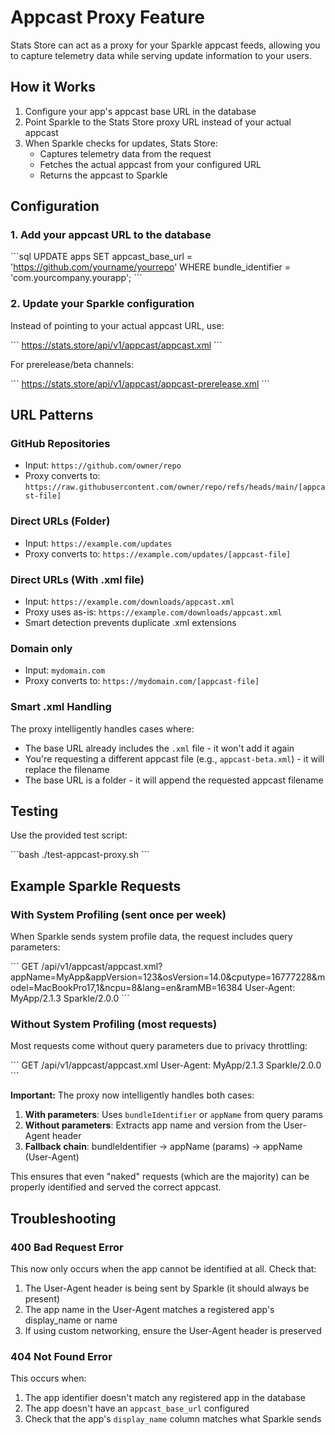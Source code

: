 # Appcast Proxy Feature

Stats Store can act as a proxy for your Sparkle appcast feeds, allowing you to capture telemetry data while serving update information to your users.

## How it Works

1. Configure your app's appcast base URL in the database
2. Point Sparkle to the Stats Store proxy URL instead of your actual appcast
3. When Sparkle checks for updates, Stats Store:
   - Captures telemetry data from the request
   - Fetches the actual appcast from your configured URL
   - Returns the appcast to Sparkle

## Configuration

### 1. Add your appcast URL to the database

\`\`\`sql
UPDATE apps
SET appcast_base_url = 'https://github.com/yourname/yourrepo'
WHERE bundle_identifier = 'com.yourcompany.yourapp';
\`\`\`

### 2. Update your Sparkle configuration

Instead of pointing to your actual appcast URL, use:

\`\`\`
https://stats.store/api/v1/appcast/appcast.xml
\`\`\`

For prerelease/beta channels:

\`\`\`
https://stats.store/api/v1/appcast/appcast-prerelease.xml
\`\`\`

## URL Patterns

### GitHub Repositories

- Input: `https://github.com/owner/repo`
- Proxy converts to: `https://raw.githubusercontent.com/owner/repo/refs/heads/main/[appcast-file]`

### Direct URLs (Folder)

- Input: `https://example.com/updates`
- Proxy converts to: `https://example.com/updates/[appcast-file]`

### Direct URLs (With .xml file)

- Input: `https://example.com/downloads/appcast.xml`
- Proxy uses as-is: `https://example.com/downloads/appcast.xml`
- Smart detection prevents duplicate .xml extensions

### Domain only

- Input: `mydomain.com`
- Proxy converts to: `https://mydomain.com/[appcast-file]`

### Smart .xml Handling

The proxy intelligently handles cases where:

- The base URL already includes the `.xml` file - it won't add it again
- You're requesting a different appcast file (e.g., `appcast-beta.xml`) - it will replace the filename
- The base URL is a folder - it will append the requested appcast filename

## Testing

Use the provided test script:

\`\`\`bash
./test-appcast-proxy.sh
\`\`\`

## Example Sparkle Requests

### With System Profiling (sent once per week)

When Sparkle sends system profile data, the request includes query parameters:

\`\`\`
GET /api/v1/appcast/appcast.xml?appName=MyApp&appVersion=123&osVersion=14.0&cputype=16777228&model=MacBookPro17,1&ncpu=8&lang=en&ramMB=16384
User-Agent: MyApp/2.1.3 Sparkle/2.0.0
\`\`\`

### Without System Profiling (most requests)

Most requests come without query parameters due to privacy throttling:

\`\`\`
GET /api/v1/appcast/appcast.xml
User-Agent: MyApp/2.1.3 Sparkle/2.0.0
\`\`\`

**Important:** The proxy now intelligently handles both cases:

1. **With parameters**: Uses `bundleIdentifier` or `appName` from query params
2. **Without parameters**: Extracts app name and version from the User-Agent header
3. **Fallback chain**: bundleIdentifier → appName (params) → appName (User-Agent)

This ensures that even "naked" requests (which are the majority) can be properly identified and served the correct appcast.

## Troubleshooting

### 400 Bad Request Error

This now only occurs when the app cannot be identified at all. Check that:

1. The User-Agent header is being sent by Sparkle (it should always be present)
2. The app name in the User-Agent matches a registered app's display_name or name
3. If using custom networking, ensure the User-Agent header is preserved

### 404 Not Found Error

This occurs when:

1. The app identifier doesn't match any registered app in the database
2. The app doesn't have an `appcast_base_url` configured
3. Check that the app's `display_name` column matches what Sparkle sends
